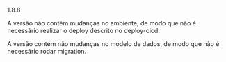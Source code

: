 1.8.8

A versão não contém mudanças no ambiente, de modo que não é necessário realizar o deploy descrito no deploy-cicd.

A versão contém  não mudanças no modelo de dados, de modo que não é necessário rodar migration.

